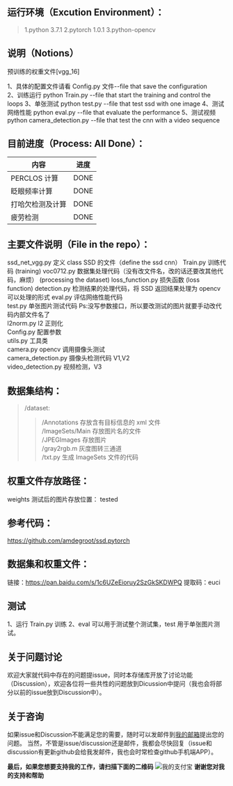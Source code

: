 ## 运行环境（Excution Environment）：

> 1.python 3.7.1
> 2.pytorch 1.0.1
> 3.python-opencv

## 说明（Notions）

预训练的权重文件[vgg_16]

1、具体的配置文件请看 Config.py 文件--file that save the configuration  
2、训练运行 python Train.py        --file that start the training and control the loops
3、单张测试 python test.py         --file that test ssd with one image
4、测试网络性能 python eval.py     --file that evaluate the performance
5、测试视频 python camera_detection.py --file that test the cnn with a video sequence

## 目前进度（Process: All Done）：

| 内容             | 进度 |
| ---------------- | ---- |
| PERCLOS 计算     | DONE |
| 眨眼频率计算     | DONE |
| 打哈欠检测及计算 | DONE |
| 疲劳检测         | DONE |

## 主要文件说明（File in the repo）：

ssd_net_vgg.py 定义 class SSD 的文件（define the ssd cnn）
Train.py 训练代码  (training)
voc0712.py 数据集处理代码（没有改文件名，改的话还要改其他代码，麻烦）  (processing the dataset)
loss_function.py 损失函数  (loss function)
detection.py 检测结果的处理代码，将 SSD 返回结果处理为 opencv 可以处理的形式 
eval.py 评估网络性能代码  
test.py 单张图片测试代码 Ps:没写参数接口，所以要改测试的图片就要手动改代码内部文件名了  
l2norm.py l2 正则化  
Config.py 配置参数  
utils.py 工具类  
camera.py opencv 调用摄像头测试  
camera_detection.py 摄像头检测代码 V1,V2  
video_detection.py 视频检测，V3

## 数据集结构：

> /dataset:
>
> > /Annotations 存放含有目标信息的 xml 文件  
> > /ImageSets/Main 存放图片名的文件  
> > /JPEGImages 存放图片  
> > /gray2rgb.m 灰度图转三通道  
> > /txt.py 生成 ImageSets 文件的代码

## 权重文件存放路径：

weights
测试后的图片存放位置：
tested

## 参考代码：

https://github.com/amdegroot/ssd.pytorch

## 数据集和权重文件：

链接：https://pan.baidu.com/s/1c6UZeEioruy2SzGkSKDWPQ
提取码：euci

## 测试

1、运行 Train.py 训练
2、eval 可以用于测试整个测试集，test 用于单张图片测试。

## 关于问题讨论
欢迎大家就代码中存在的问题提issue，同时本存储库开放了讨论功能（Discussion），欢迎各位将一些共性的问题放到Dicussion中提问（我也会将部分以前的issue放到Discussion中）。

## 关于咨询
如果issue和Discussion不能满足您的需要，随时可以发邮件到[我的邮箱](PengfeiM@outlook.com)提出您的问题。
当然，不管是issue/discussion还是邮件，我都会尽快回复（issue和discussion有更新github会给我发邮件，我也会时常检查github手机端APP）。

**最后，如果您想要支持我的工作，请扫描下面的二维码**
![我的支付宝](https://user-images.githubusercontent.com/45191163/116050673-55db0400-a6aa-11eb-9588-cc0546e89f70.jpg)
**谢谢您对我的支持和帮助**
